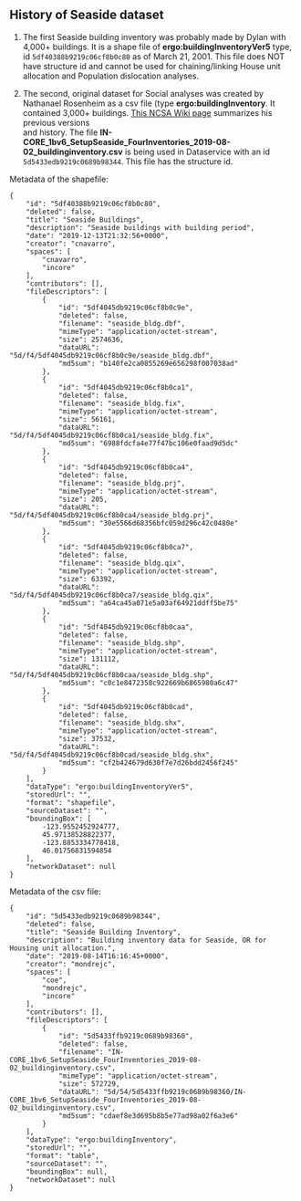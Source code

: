 ## History of Seaside dataset

1. The first Seaside building inventory was probably made by Dylan with 4,000+ buildings. It is a shape file of **ergo:buildingInventoryVer5** type, id `5df40388b9219c06cf8b0c80` as of March 21, 2001. This file does NOT have 
   structure id and cannot be used for chaining/linking House unit allocation and Population dislocation analyses.

2. The second, original dataset for Social analyses was created by Nathanael Rosenheim as a csv file (type **ergo:buildingInventory**. It contained 3,000+ buildings. [This NCSA Wiki page](https://opensource.ncsa.illinois.edu/confluence/display/INCORE1/Population+Dislocation) summarizes his previous versions  
   and history. The file **IN-CORE_1bv6_SetupSeaside_FourInventories_2019-08-02_buildinginventory.csv** is being used in Dataservice with an id `5d5433edb9219c0689b98344`. This file has the structure id.

Metadata of the shapefile:

```
{
    "id": "5df40388b9219c06cf8b0c80",
    "deleted": false,
    "title": "Seaside Buildings",
    "description": "Seaside buildings with building period",
    "date": "2019-12-13T21:32:56+0000",
    "creator": "cnavarro",
    "spaces": [
        "cnavarro",
        "incore"
    ],
    "contributors": [],
    "fileDescriptors": [
        {
            "id": "5df4045db9219c06cf8b0c9e",
            "deleted": false,
            "filename": "seaside_bldg.dbf",
            "mimeType": "application/octet-stream",
            "size": 2574636,
            "dataURL": "5d/f4/5df4045db9219c06cf8b0c9e/seaside_bldg.dbf",
            "md5sum": "b140fe2ca0855269e656298f007038ad"
        },
        {
            "id": "5df4045db9219c06cf8b0ca1",
            "deleted": false,
            "filename": "seaside_bldg.fix",
            "mimeType": "application/octet-stream",
            "size": 56161,
            "dataURL": "5d/f4/5df4045db9219c06cf8b0ca1/seaside_bldg.fix",
            "md5sum": "6988fdcfa4e77f47bc106e0faad9d5dc"
        },
        {
            "id": "5df4045db9219c06cf8b0ca4",
            "deleted": false,
            "filename": "seaside_bldg.prj",
            "mimeType": "application/octet-stream",
            "size": 205,
            "dataURL": "5d/f4/5df4045db9219c06cf8b0ca4/seaside_bldg.prj",
            "md5sum": "30e5566d68356bfc059d296c42c0480e"
        },
        {
            "id": "5df4045db9219c06cf8b0ca7",
            "deleted": false,
            "filename": "seaside_bldg.qix",
            "mimeType": "application/octet-stream",
            "size": 63392,
            "dataURL": "5d/f4/5df4045db9219c06cf8b0ca7/seaside_bldg.qix",
            "md5sum": "a64ca45a071e5a03af64921ddff5be75"
        },
        {
            "id": "5df4045db9219c06cf8b0caa",
            "deleted": false,
            "filename": "seaside_bldg.shp",
            "mimeType": "application/octet-stream",
            "size": 131112,
            "dataURL": "5d/f4/5df4045db9219c06cf8b0caa/seaside_bldg.shp",
            "md5sum": "c0c1e8472358c922669b6865980a6c47"
        },
        {
            "id": "5df4045db9219c06cf8b0cad",
            "deleted": false,
            "filename": "seaside_bldg.shx",
            "mimeType": "application/octet-stream",
            "size": 37532,
            "dataURL": "5d/f4/5df4045db9219c06cf8b0cad/seaside_bldg.shx",
            "md5sum": "cf2b424679d630f7e7d26bdd2456f245"
        }
    ],
    "dataType": "ergo:buildingInventoryVer5",
    "storedUrl": "",
    "format": "shapefile",
    "sourceDataset": "",
    "boundingBox": [
        -123.9552452924777,
        45.97138528822377,
        -123.8853334778418,
        46.01756831594854
    ],
    "networkDataset": null
}
```

Metadata of the csv file:

```
{
    "id": "5d5433edb9219c0689b98344",
    "deleted": false,
    "title": "Seaside Building Inventory",
    "description": "Building inventory data for Seaside, OR for Housing unit allocation.",
    "date": "2019-08-14T16:16:45+0000",
    "creator": "mondrejc",
    "spaces": [
        "coe",
        "mondrejc",
        "incore"
    ],
    "contributors": [],
    "fileDescriptors": [
        {
            "id": "5d5433ffb9219c0689b98360",
            "deleted": false,
            "filename": "IN-CORE_1bv6_SetupSeaside_FourInventories_2019-08-02_buildinginventory.csv",
            "mimeType": "application/octet-stream",
            "size": 572729,
            "dataURL": "5d/54/5d5433ffb9219c0689b98360/IN-CORE_1bv6_SetupSeaside_FourInventories_2019-08-02_buildinginventory.csv",
            "md5sum": "cdaef8e3d695b8b5e77ad98a02f6a3e6"
        }
    ],
    "dataType": "ergo:buildingInventory",
    "storedUrl": "",
    "format": "table",
    "sourceDataset": "",
    "boundingBox": null,
    "networkDataset": null
}
```

